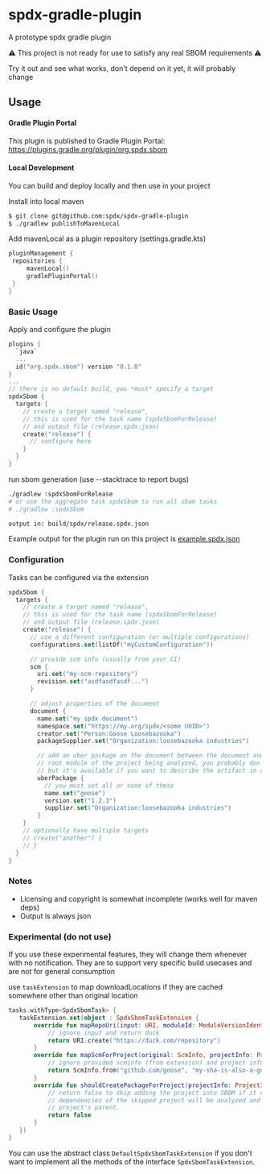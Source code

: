 # spdx-gradle-plugin
A prototype spdx gradle plugin

⚠ This project is not ready for use to satisfy any real SBOM requirements ⚠

Try it out and see what works, don't depend on it yet, it will probably change

## Usage

#### Gradle Plugin Portal
This plugin is published to Gradle Plugin Portal: https://plugins.gradle.org/plugin/org.spdx.sbom

#### Local Development
You can build and deploy locally and then use in your project

Install into local maven
```bash
$ git clone git@github.com:spdx/spdx-gradle-plugin
$ ./gradlew publishToMavenLocal
```

Add mavenLocal as a plugin repository (settings.gradle.kts)
```kotlin
pluginManagement {
 repositories {
     mavenLocal()
     gradlePluginPortal()
 }
}
```

### Basic Usage

Apply and configure the plugin
```kotlin
plugins {
  `java`
  ...
  id("org.spdx.sbom") version "0.1.0"
}
...
// there is no default build, you *must* specify a target
spdxSbom {
  targets {
    // create a target named "release",
    // this is used for the task name (spdxSbomForRelease)
    // and output file (release.spdx.json)
    create("release") {
      // configure here
    }
  }
}
```

run sbom generation (use --stacktrace to report bugs)
```bash
./gradlew :spdxSbomForRelease
# or use the aggregate task spdxSbom to run all sbom tasks
# ./gradlew :spdxSbom

output in: build/spdx/release.spdx.json
```

Example output for the plugin run on this project is [example.spdx.json](example.spdx.json)

### Configuration

Tasks can be configured via the extension
```kotlin
spdxSbom {
  targets {
    // create a target named "release",
    // this is used for the task name (spdxSbomForRelease)
    // and output file (release.spdx.json)
    create("release") {
      // use a different configuration (or multiple configurations)
      configurations.set(listOf("myCustomConfiguration"))

      // provide scm info (usually from your CI)
      scm {
        uri.set("my-scm-repository")
        revision.set("asdfasdfasdf...")
      }

      // adjust properties of the document
      document {
        name.set("my spdx document")
        namespace.set("https://my.org/spdx/<some UUID>")
        creator.set("Person:Goose Loosebazooka")
        packageSupplier.set("Organization:loosebazooka industries")

        // add an uber package on the document between the document and the
        // root module of the project being analyzed, you probably don't need this
        // but it's available if you want to describe the artifact in a special way
        uberPackage {
          // you must set all or none of these
          name.set("goose")
          version.set("1.2.3")
          supplier.set("Organization:loosebazooka industries")
        }
    }
    // optionally have multiple targets
    // create("another") {
    // }
  }
}
```

### Notes
- Licensing and copyright is somewhat incomplete (works well for maven deps)
- Output is always json

### Experimental (do not use)

If you use these experimental features, they will change them whenever with no notification. They are
to support very specific build usecases and are not for general consumption

use `taskExtension` to map downloadLocations if they are cached somewhere other than original location
```kotlin
tasks.withType<SpdxSbomTask> {
   taskExtension.set(object : SpdxSbomTaskExtension {
       override fun mapRepoUri(input: URI, moduleId: ModuleVersionIdentifier): URI {
           // ignore input and return duck
           return URI.create("https://duck.com/repository")
       }
       override fun mapScmForProject(original: ScmInfo, projectInfo: ProjectInfo): ScmInfo {
           // ignore provided scminfo (from extension) and project info (the project we are looking for scm info)
           return ScmInfo.from("github.com/goose", "my-sha-is-also-a-goose")
       }
       override fun shouldCreatePackageForProject(projectInfo: ProjectInfo): Boolean {
           // return false to skip adding the project into SBOM if it doesn't represent an external dependency. All
           // dependencies of the skipped project will be analyzed and represented in the SBOM as dependencies of the
           // project's parent.
           return false
       }
   })
}
```

You can use the abstract class `DefaultSpdxSbomTaskExtension` if you don't want to implement all the methods
of the interface `SpdxSbomTaskExtension`.
